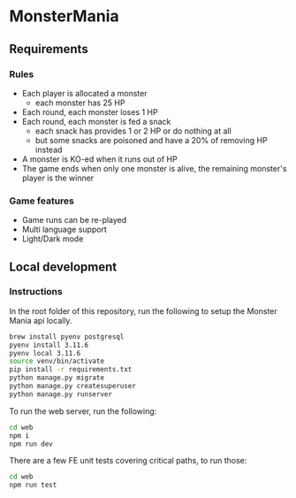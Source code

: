 # MonsterMania

## Requirements

### Rules

- Each player is allocated a monster
  - each monster has 25 HP
- Each round, each monster loses 1 HP
- Each round, each monster is fed a snack
  - each snack has provides 1 or 2 HP or do nothing at all
  - but some snacks are poisoned and have a 20% of removing HP instead
- A monster is KO-ed when it runs out of HP
- The game ends when only one monster is alive, the remaining monster's player is the winner

### Game features

- Game runs can be re-played
- Multi language support
- Light/Dark mode

## Local development

### Instructions

In the root folder of this repository, run the following to setup the Monster Mania api locally.

```bash
brew install pyenv postgresql
pyenv install 3.11.6
pyenv local 3.11.6
source venv/bin/activate
pip install -r requirements.txt
python manage.py migrate
python manage.py createsuperuser
python manage.py runserver
```

To run the web server, run the following:

```bash
cd web
npm i
npm run dev
```

There are a few FE unit tests covering critical paths, to run those:

```bash
cd web
npm run test
```
